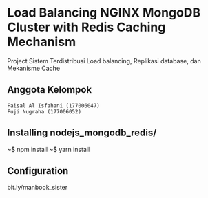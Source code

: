 # Load Balancing NGINX MongoDB Cluster with Redis Caching Mechanism

Project Sistem Terdistribusi Load balancing, Replikasi database, dan Mekanisme Cache

## Anggota Kelompok

```
Faisal Al Isfahani (177006047)
Fuji Nugraha (177006052)

```

## Installing nodejs_mongodb_redis/
~$ npm install
~$ yarn install


## Configuration
bit.ly/manbook_sister

